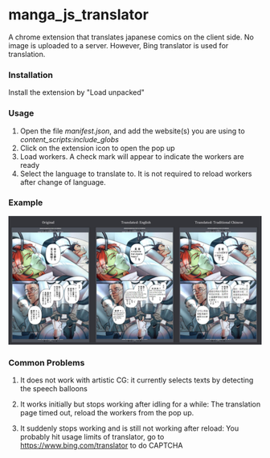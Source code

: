 # manga_js_translator
A chrome extension that translates japanese comics on the client side. No image is uploaded to a server.
However, Bing translator is used for translation.

### Installation
Install the extension by "Load unpacked"

### Usage
1. Open the file *manifest.json*, and add the website(s) you are using to *content_scripts:include_globs* 
2. Click on the extension icon to open the pop up
3. Load workers. A check mark will appear to indicate the workers are ready
4. Select the language to translate to. It is not required to reload workers after change of language.

### Example
![Example](doc/example.jpg)

### Common Problems
1. It does not work with artistic CG: 
it currently selects texts by detecting the speech balloons

2. It works initially but stops working after idling for a while: 
The translation page timed out, reload the workers from the pop up.

3. It suddenly stops working and is still not working after reload:
You probably hit usage limits of translator, go to https://www.bing.com/translator to do CAPTCHA 
